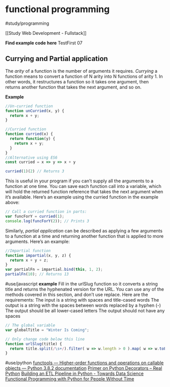 # functional programming
#study/programming

[[Study Web Development - Fullstack]]

**Find example code here**
TestFirst 07

## Currying and Partial application
The _arity_ of a function is the number of arguments it requires. _Currying_ a function means to convert a function of N arity into N functions of arity 1.
In other words, it restructures a function so it takes one argument, then returns another function that takes the next argument, and so on.

**Example**
```javascript
//Un-curried function
function unCurried(x, y) {
  return x + y;
}

//Curried function
function curried(x) {
  return function(y) {
    return x + y;
  }
}
//Alternative using ES6
const curried = x => y => x + y

curried(1)(2) // Returns 3
```

This is useful in your program if you can’t supply all the arguments to a function at one time. You can save each function call into a variable, which will hold the returned function reference that takes the next argument when it’s available. Here’s an example using the curried function in the example above:

```javascript
// Call a curried function in parts:
var funcForY = curried(1);
console.log(funcForY(2)); // Prints 3
```

Similarly, _partial application_ can be described as applying a few arguments to a function at a time and returning another function that is applied to more arguments. Here’s an example:

```javascript
//Impartial function
function impartial(x, y, z) {
  return x + y + z;
}
var partialFn = impartial.bind(this, 1, 2);
partialFn(10); // Returns 13
```

#use/javascript
**example**
Fill in the urlSlug function so it converts a string title and returns the hyphenated version for the URL. You can use any of the methods covered in this section, and don’t use replace. Here are the requirements:
The input is a string with spaces and title-cased words
The output is a string with the spaces between words replaced by a hyphen (-)
The output should be all lower-cased letters
The output should not have any spaces

```javascript
// The global variable
var globalTitle = "Winter Is Coming";

// Only change code below this line
function urlSlug(title) {
  return title.split(/\s+/).filter( w => w.length > 0 ).map( w => w.toLowerCase() ).join("-");
}
```

#use/python
[functools — Higher-order functions and operations on callable objects — Python 3.8.2 documentation](https://docs.python.org/3/library/functools.html#module-functools)
[Primer on Python Decorators – Real Python](https://realpython.com/primer-on-python-decorators/)
[Building an ETL Pipeline in Python - Towards Data Science](https://towardsdatascience.com/building-an-etl-pipeline-in-python-f96845089635)
[Functional Programming with Python for People Without Time](https://medium.com/@jondot/functional-programming-with-python-for-people-without-time-1eebdbd9526c)